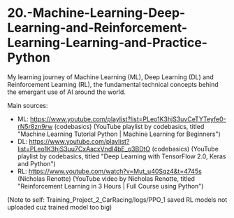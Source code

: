 # 20.-Machine-Learning-Deep-Learning-and-Reinforcement-Learning-Learning-and-Practice-Python
My learning journey of Machine Learning (ML), Deep Learning (DL) and Reinforcement Learning (RL), the fundamental technical concepts behind the emergant use of AI around the world.

Main sources:
- ML: https://www.youtube.com/playlist?list=PLeo1K3hjS3uvCeTYTeyfe0-rN5r8zn9rw (codebasics) (YouTube playlist by codebasics, titled "Machine Learning Tutorial Python | Machine Learning for Beginners")
- DL: https://www.youtube.com/playlist?list=PLeo1K3hjS3uu7CxAacxVndI4bE_o3BDtO (codebasics) (YouTube playlist by codebasics, titled "Deep Learning with TensorFlow 2.0, Keras and Python")
- RL: https://www.youtube.com/watch?v=Mut_u40Sqz4&t=4745s (Nicholas Renotte) (YouTube video by Nicholas Renotte, titled "Reinforcement Learning in 3 Hours | Full Course using Python")

(Note to self: Training_Project_2_CarRacing/logs/PPO_1 saved RL models not uploaded cuz trained model too big)
